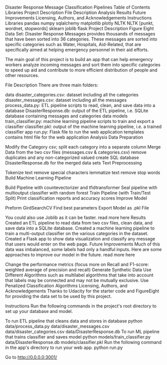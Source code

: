 Disaster Response Message Classification Pipelines
Table of Contents
Libraries
Project Description
File Description
Analysis
Results
Future Improvements
Licensing, Authors, and Acknowledgements
Instructions
Libraries
pandas
numpy
sqlalchemy
matplotlib
plotly
NLTK
NLTK [punkt, wordnet, stopwords]
sklearn
joblib
flask
Project Description
Figure Eight Data Set: Disaster Response Messages provides thousands of messages that have been sorted into 36 categories. These messages are sorted into specific categories such as Water, Hospitals, Aid-Related, that are specifically aimed at helping emergency personnel in their aid efforts.

The main goal of this project is to build an app that can help emergency workers analyze incoming messages and sort them into specific categories to speed up aid and contribute to more efficient distribution of people and other resources.

File Description
There are three main folders:

data
disaster_categories.csv: dataset including all the categories
disaster_messages.csv: dataset including all the messages
process_data.py: ETL pipeline scripts to read, clean, and save data into a database
DisasterResponse.db: output of the ETL pipeline, i.e. SQLite database containing messages and categories data
models
train_classifier.py: machine learning pipeline scripts to train and export a classifier
classifier.pkl: output of the machine learning pipeline, i.e. a trained classifier
app
run.py: Flask file to run the web application
templates contains html file for the web application
Analysis
Data Preparation

Modify the Category csv; split each category into a separate column
Merge Data from the two csv files (messages.csv & categories.csv)
remove duplicates and any non-categorized valued
create SQL database DisasterResponse.db for the merged data sets
Text Preprocessing

Tokenize text
remove special characters
lemmatize text
remove stop words
Build Machine Learning Pipeline

Build Pipeline with countevectorizer and tfidtransformer
Seal pipeline with multioutput classifier with random forest
Train Pipeline (with Train/Test Split)
Print classification reports and accuracy scores
Improve Model

Preform GirdSearchCV
Find best parameters
Export Model as .pkl File

You could also use Joblib as it can be faster. read more here
Results
Created an ETL pipeline to read data from two csv files, clean data, and save data into a SQLite database.
Created a machine learning pipeline to train a multi-output classifier on the various categories in the dataset.
Created a Flask app to show data visualization and classify any message that users would enter on the web page.
Future Improvements
Much of this data was imbalanced, some labels had only a handful inputs. Here are some approaches to improve our model in the future. read more here

Change the performance metrics (focus more on Recall and F1-score: weighted average of precision and recall)
Generate Synthetic Data
Use Different Algorithms such as multilabel algorithms that take into account that labels may be connected and may not be mutually exclusive.
Use Penalized Classification Algorithms
Licensing, Authors, and Acknowledgements
Thanks to Udacity for the starter code and FigureEight for providing the data set to be used by this project.

Instructions
Run the following commands in the project's root directory to set up your database and model.

To run ETL pipeline that cleans data and stores in database python data/process_data.py data/disaster_messages.csv data/disaster_categories.csv data/DisasterResponse.db
To run ML pipeline that trains classifier and saves model python models/train_classifier.py data/DisasterResponse.db models/classifier.pkl
Run the following command in the app's directory to run your web app. python run.py

Go to http://0.0.0.0:3001/
